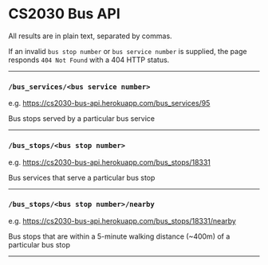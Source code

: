 # CS2030 Bus API

All results are in plain text, separated by commas.

If an invalid `bus stop number` or `bus service number` is supplied, the page responds `404 Not Found` with a 404 HTTP status.

---

### `/bus_services/<bus service number>`
e.g. https://cs2030-bus-api.herokuapp.com/bus_services/95

Bus stops served by a particular bus service

---

### `/bus_stops/<bus stop number>`
e.g. https://cs2030-bus-api.herokuapp.com/bus_stops/18331

Bus services that serve a particular bus stop

---

### `/bus_stops/<bus stop number>/nearby`
e.g. https://cs2030-bus-api.herokuapp.com/bus_stops/18331/nearby

Bus stops that are within a 5-minute walking distance (~400m) of a particular bus stop

---
